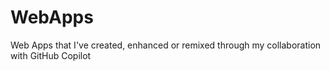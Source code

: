 # WebApps
Web Apps that I've created, enhanced or remixed through my collaboration with GitHub Copilot
